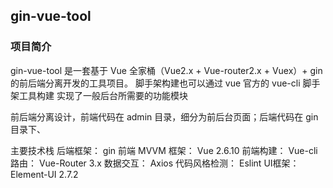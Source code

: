 ## gin-vue-tool

### 项目简介
gin-vue-tool 是一套基于 Vue 全家桶（Vue2.x + Vue-router2.x + Vuex）+ gin 的前后端分离开发的工具项目。 脚手架构建也可以通过 vue 官方的 vue-cli 脚手架工具构建 实现了一般后台所需要的功能模块

前后端分离设计，前端代码在 admin 目录，细分为前后台页面；后端代码在 gin 目录下、

主要技术栈
后端框架： gin
前端 MVVM 框架： Vue 2.6.10
前端构建： Vue-cli
路由： Vue-Router 3.x
数据交互： Axios
代码风格检测： Eslint
UI框架： Element-UI 2.7.2
